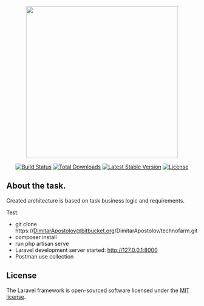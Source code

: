 <p align="center"><img src="https://res.cloudinary.com/dtfbvvkyp/image/upload/v1566331377/laravel-logolockup-cmyk-red.svg" width="400"></p>

<p align="center">
<a href="https://travis-ci.org/laravel/framework"><img src="https://travis-ci.org/laravel/framework.svg" alt="Build Status"></a>
<a href="https://packagist.org/packages/laravel/framework"><img src="https://poser.pugx.org/laravel/framework/d/total.svg" alt="Total Downloads"></a>
<a href="https://packagist.org/packages/laravel/framework"><img src="https://poser.pugx.org/laravel/framework/v/stable.svg" alt="Latest Stable Version"></a>
<a href="https://packagist.org/packages/laravel/framework"><img src="https://poser.pugx.org/laravel/framework/license.svg" alt="License"></a>
</p>

## About the task. 

Created architecture is based on task business logic and requirements.

Test:
- git clone https://DimitarApostolov@bitbucket.org/DimitarApostolov/technofarm.git
- composer install
- run php artisan serve
- Laravel development server started: http://127.0.0.1:8000
- Postman use collection


## License

The Laravel framework is open-sourced software licensed under the [MIT license](https://opensource.org/licenses/MIT).
